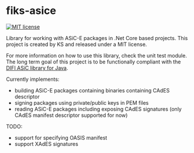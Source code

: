 # fiks-asice
[![MIT license](https://img.shields.io/badge/license-MIT-blue.svg)](https://github.com/ks-no/fiks-asice-dotnet/blob/master/LICENSE)

Library for working with ASiC-E packages in .Net Core based projects. 
This project is created by KS and released under a MIT license.

For more information on how to use this library, check the unit test module. The long term goal of this project is 
to be functionally compliant with the [DIFI ASiC library for Java](//github.com/difi/asic/).

Currently implements:
* building ASiC-E packages containing binaries containing CAdES descriptor
* signing packages using private/public keys in PEM files
* reading ASiC-E packages including exposing CAdES signatures (only CAdES manifest descriptor supported for now)

TODO:
* support for specifying OASIS manifest 
* support XAdES signatures
